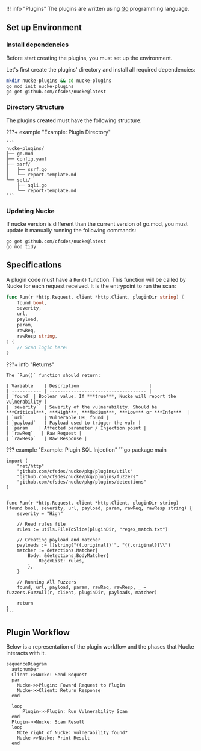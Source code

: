 !!! info "Plugins"
    The plugins are written using [Go](https://go.dev/) programming language.

## Set up Environment

### Install dependencies
Before start creating the plugins, you must set up the environment.

Let's first create the plugins' directory and install all required dependencies:

```bash
mkdir nucke-plugins && cd nucke-plugins
go mod init nucke-plugins
go get github.com/cfsdes/nucke@latest
```

### Directory Structure

The plugins created must have the following structure:

???+ example "Example: Plugin Directory"

    ```
    nucke-plugins/
    ├── go.mod
    ├── config.yaml
    ├── ssrf/
    │   ├── ssrf.go
    │   └── report-template.md
    └── sqli/
        ├── sqli.go
        └── report-template.md
    ```

### **Updating Nucke**

If nucke version is different than the current version of go.mod, you must update it manually running the following commands:
```
go get github.com/cfsdes/nucke@latest
go mod tidy
```

## Specifications

A plugin code must have a `Run()` function. This function will be called by Nucke for each request received. It is the entrypoint to run the scan:

```go
func Run(r *http.Request, client *http.Client, pluginDir string) (
    found bool, 
    severity, 
    url, 
    payload, 
    param, 
    rawReq, 
    rawResp string,
) {
    // Scan logic here!
}
```

???+ info "Returns"

    The `Run()` function should return:
    
    | Variable    | Description                          |
    | ----------- | ------------------------------------ |
    | `found` | Boolean value. If ***true***, Nucke will report the vulnerability |
    | `severity`  | Severity of the vulnerability. Should be ***Critical***, ***High***, ***Medium***, ***Low*** or ***Info***  |
    | `url`       | Vulnerable URL found |
    | `payload`   | Payload used to trigger the vuln |
    | `param`   | Affected parameter / Injection point |
    | `rawReq`   | Raw Request |
    | `rawResp`   | Raw Response |


??? example "Example: Plugin SQL Injection"
    ```go
    package main

    import (
        "net/http"
        "github.com/cfsdes/nucke/pkg/plugins/utils"
        "github.com/cfsdes/nucke/pkg/plugins/fuzzers"
        "github.com/cfsdes/nucke/pkg/plugins/detections"
    )


    func Run(r *http.Request, client *http.Client, pluginDir string) (found bool, severity, url, payload, param, rawReq, rawResp string) {
        severity = "High"
        
        // Read rules file
        rules := utils.FileToSlice(pluginDir, "regex_match.txt")

        // Creating payload and matcher
        payloads := []string{"{{.original}}'", "{{.original}}\\"}
        matcher := detections.Matcher{
            Body: &detections.BodyMatcher{
                RegexList: rules,
            },
        }

        // Running All Fuzzers
        found, url, payload, param, rawReq, rawResp, _ = fuzzers.FuzzAll(r, client, pluginDir, payloads, matcher)
        
        return
    }
    ```

## Plugin Workflow

Below is a representation of the plugin workflow and the phases that Nucke interacts with it. 
``` mermaid
sequenceDiagram
  autonumber
  Client->>Nucke: Send Request
  par
    Nucke->>Plugin: Foward Request to Plugin
    Nucke->>Client: Return Response
  end

  loop
      Plugin->>Plugin: Run Vulnerability Scan
  end
  Plugin->>Nucke: Scan Result
  loop
    Note right of Nucke: vulnerability found?
    Nucke->>Nucke: Print Result
  end
```



